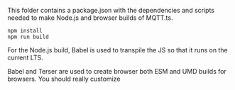 This folder contains a package.json with the dependencies and scripts needed to make Node.js and browser builds of MQTT.ts.

```
npm install
npm run build
```

For the Node.js build, Babel is used to transpile the JS so that it runs on the current LTS.

Babel and Terser are used to create browser both ESM and UMD builds for browsers. You should really customize 